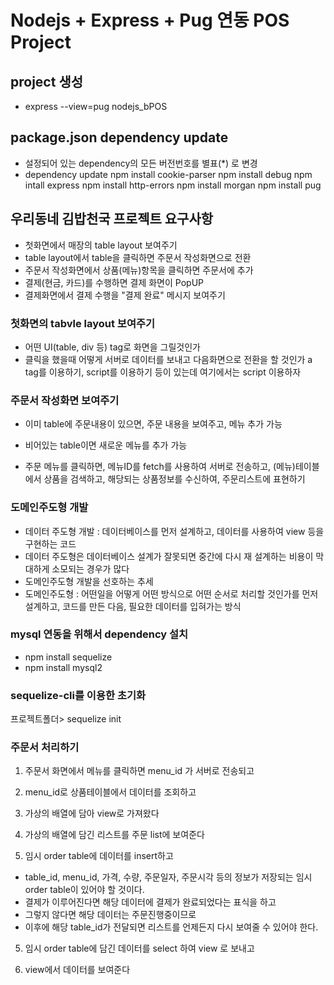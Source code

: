 # Nodejs + Express + Pug 연동 POS Project

## project 생성

- express --view=pug nodejs_bPOS

## package.json dependency update

- 설정되어 있는 dependency의 모든 버전번호를 별표(\*) 로 변경
- dependency update
  npm install cookie-parser
  npm install debug
  npm intall express
  npm install http-errors
  npm install morgan
  npm install pug

## 우리동네 김밥천국 프로젝트 요구사항

- 첫화면에서 매장의 table layout 보여주기
- table layout에서 table을 클릭하면 주문서 작성화면으로 전환
- 주문서 작성화면에서 상품(메뉴)항목을 클릭하면 주문서에 추가
- 결제(현금, 카드)를 수행하면 결제 화면이 PopUP
- 결제화면에서 결제 수행을 "결제 완료" 메시지 보여주기

### 첫화면의 tabvle layout 보여주기

- 어떤 UI(table, div 등) tag로 화면을 그릴것인가
- 클릭을 했을때 어떻게 서버로 데이터를 보내고 다음화면으로 전환을 할 것인가
  a tag를 이용하기, script를 이용하기 등이 있는데 여기에서는 script 이용하자

### 주문서 작성화면 보여주기

- 이미 table에 주문내용이 있으면, 주문 내용을 보여주고, 메뉴 추가 가능
- 비어있는 table이면 새로운 메뉴를 추가 가능

- 주문 메뉴를 클릭하면, 메뉴ID를 fetch를 사용하여 서버로 전송하고, (메뉴)테이블에서 상품을 검색하고, 해당되는 상품정보를 수신하여, 주문리스트에 표현하기

### 도메인주도형 개발

- 데이터 주도형 개발 : 데이터베이스를 먼저 설계하고, 데이터를 사용하여 view 등을 구현하는 코드
- 데이터 주도형은 데이터베이스 설계가 잘못되면 중간에 다시 재 설계하는 비용이 막대하게 소모되는 경우가 많다
- 도메인주도형 개발을 선호하는 추세
- 도메인주도형 : 어떤일을 어떻게 어떤 방식으로 어떤 순서로 처리할 것인가를 먼저 설계하고, 코드를 만든 다음, 필요한 데이터를 입혀가는 방식

### mysql 연동을 위해서 dependency 설치

- npm install sequelize
- npm install mysql2

### sequelize-cli를 이용한 초기화

프로젝트폴더> sequelize init

### 주문서 처리하기

1. 주문서 화면에서 메뉴를 클릭하면 menu_id 가 서버로 전송되고
2. menu_id로 상품테이블에서 데이터를 조회하고
3. 가상의 배열에 담아 view로 가져왔다
4. 가상의 배열에 담긴 리스트를 주문 list에 보여준다

5. 임시 order table에 데이터를 insert하고

- table_id, menu_id, 가격, 수량, 주문일자, 주문시각 등의 정보가 저장되는 임시 order table이 있어야 할 것이다.
- 결제가 이루어진다면 해당 데이터에 결제가 완료되었다는 표식을 하고
- 그렇지 않다면 해당 데이터는 주문진행중이므로
- 이후에 해당 table_id가 전달되면 리스트를 언제든지 다시 보여줄 수 있어야 한다.

5. 임시 order table에 담긴 데이터를 select 하여 view 로 보내고

6. view에서 데이터를 보여준다
